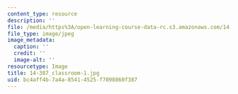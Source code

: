 ```yaml
---
content_type: resource
description: ''
file: /media/https%3A/open-learning-course-data-rc.s3.amazonaws.com/14-387-applied-econometrics-mostly-harmless-big-data-fall-2014/bc4aff4b7a4a85414525f7098860f387_14-387_classroom-1.jpg
file_type: image/jpeg
image_metadata:
  caption: ''
  credit: ''
  image-alt: ''
resourcetype: Image
title: 14-387_classroom-1.jpg
uid: bc4aff4b-7a4a-8541-4525-f7098860f387
---
```

